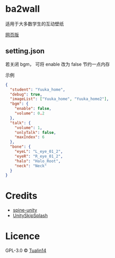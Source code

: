 # ba2wall

适用于大多数学生的互动壁纸

[网页版](https://github.com/Tualin14/ba2wall_Demo)

## setting.json

若关闭 bgm， 可将 enable 改为 false 节约一点内存

示例

```json
{
  "student": "Yuuka_home",
  "debug": true,
  "imageList": ["Yuuka_home", "Yuuka_home2"],
  "bgm": {
    "enable": false,
    "volume": 0.2
  },
  "talk": {
    "volume": 1,
    "onlyTalk": false,
    "maxIndex": 6
  },
  "bone": {
    "eyeL": "L_eye_01_2",
    "eyeR": "R_eye_01_2",
    "halo": "Halo_Root",
    "neck": "Neck"
  }
}
```

# Credits

- [spine-unity](http://zh.esotericsoftware.com/spine-unity)
- [UnitySkipSplash](https://github.com/psygames/UnitySkipSplash)

# Licence

GPL-3.0 © [Tualin14](https://github.com/Tualin14/ba2wall)

